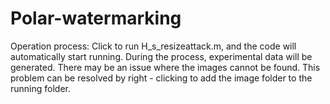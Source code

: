 # Polar-watermarking
Operation process:
Click to run H_s_resizeattack.m, and the code will automatically start running. 
During the process, experimental data will be generated. 
There may be an issue where the images cannot be found. 
This problem can be resolved by right - clicking to add the image folder to the running folder.
